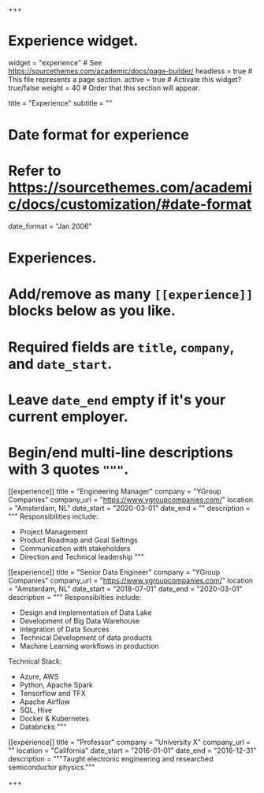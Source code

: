 +++
# Experience widget.
widget = "experience"  # See https://sourcethemes.com/academic/docs/page-builder/
headless = true  # This file represents a page section.
active = true  # Activate this widget? true/false
weight = 40  # Order that this section will appear.

title = "Experience"
subtitle = ""

# Date format for experience
#   Refer to https://sourcethemes.com/academic/docs/customization/#date-format
date_format = "Jan 2006"

# Experiences.
#   Add/remove as many `[[experience]]` blocks below as you like.
#   Required fields are `title`, `company`, and `date_start`.
#   Leave `date_end` empty if it's your current employer.
#   Begin/end multi-line descriptions with 3 quotes `"""`.
[[experience]]
  title = "Engineering Manager"
  company = "YGroup Companies"
  company_url = "https://www.ygroupcompanies.com/"
  location = "Amsterdam, NL"
  date_start = "2020-03-01"
  date_end = ""
  description = """
  Responsibilities include:
  
  * Project Management
  * Product Roadmap and Goal Settings
  * Communication with stakeholders
  * Direction and Technical leadership
  """

[[experience]]
  title = "Senior Data Engineer"
  company = "YGroup Companies"
  company_url = "https://www.ygroupcompanies.com/"
  location = "Amsterdam, NL"
  date_start = "2018-07-01"
  date_end = "2020-03-01"
  description = """
  Responsibilties include:

  * Design and implementation of Data Lake
  * Development of Big Data Warehouse
  * Integration of Data Sources
  * Technical Development of data products
  * Machine Learning workflows in production

  Technical Stack:
  
  * Azure, AWS
  * Python, Apache Spark
  * Tensorflow and TFX
  * Apache Airflow
  * SQL, Hive
  * Docker & Kubernetes
  * Databricks
  """

[[experience]]
  title = "Professor"
  company = "University X"
  company_url = ""
  location = "California"
  date_start = "2016-01-01"
  date_end = "2016-12-31"
  description = """Taught electronic engineering and researched semiconductor physics."""

+++

